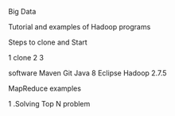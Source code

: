 Big Data 

Tutorial and examples of Hadoop programs

Steps to clone and Start

 1 clone 
 2
 3
 

  software 
  Maven
  Git
  Java 8
  Eclipse
  Hadoop 2.7.5  

MapReduce examples

1 .Solving Top N  problem
